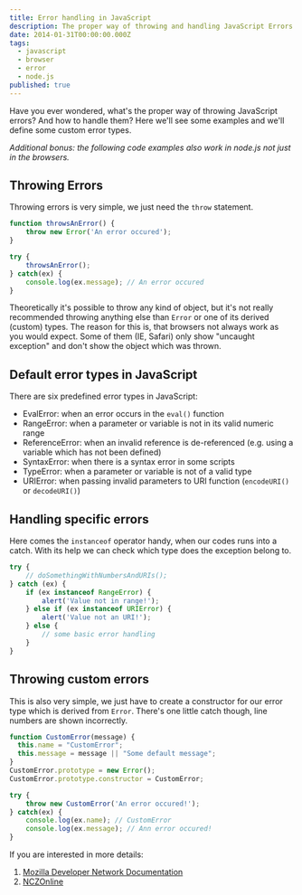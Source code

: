 ```yaml
---
title: Error handling in JavaScript
description: The proper way of throwing and handling JavaScript Errors
date: 2014-01-31T00:00:00.000Z
tags:
  - javascript
  - browser
  - error
  - node.js
published: true
---
```


Have you ever wondered, what's the proper way of throwing JavaScript errors? And how to handle them? Here we'll see some examples and we'll define some custom error types.

<!-- readmore -->

*Additional bonus: the following code examples also work in node.js not just in the browsers.*

## Throwing Errors
Throwing errors is very simple, we just need the `throw` statement.
```JavaScript
function throwsAnError() {
    throw new Error('An error occured');
}

try {
    throwsAnError();
} catch(ex) {
    console.log(ex.message); // An error occured
}
```

Theoretically it's possible to throw any kind of object, but it's not really recommended throwing anything else than `Error` or one of its derived (custom) types.
The reason for this is, that browsers not always work as you would expect.
Some of them (IE, Safari) only show "uncaught exception" and don't show the object which was thrown.

## Default error types in JavaScript
There are six predefined error types in JavaScript:
* EvalError: when an error occurs in the `eval()` function
* RangeError: when a parameter or variable is not in its valid numeric range
* ReferenceError: when an invalid reference is de-referenced (e.g. using a variable which has not been defined)
* SyntaxError: when there is a syntax error in some scripts
* TypeError: when a parameter or variable is not of a valid type
* URIError: when passing invalid parameters to URI function (`encodeURI()` or `decodeURI()`)

## Handling specific errors
Here comes the `instanceof` operator handy, when our codes runs into a catch. With its help we can check which type does the exception belong to.
```JavaScript
try {
    // doSomethingWithNumbersAndURIs();
} catch (ex) {
    if (ex instanceof RangeError) {
        alert('Value not in range!');
    } else if (ex instanceof URIError) {
        alert('Value not an URI!');
    } else {
        // some basic error handling
    }
}
```

## Throwing custom errors
This is also very simple, we just have to create a constructor for our error type which is derived from `Error`.
There's one little catch though, line numbers are shown incorrectly.
```JavaScript
function CustomError(message) {
  this.name = "CustomError";
  this.message = message || "Some default message";
}
CustomError.prototype = new Error();
CustomError.prototype.constructor = CustomError;

try {
    throw new CustomError('An error occured!');
} catch(ex) {
    console.log(ex.name); // CustomError
    console.log(ex.message); // Ann error occured!
}
```

If you are interested in more details:
1. <a href="https://developer.mozilla.org/en-US/docs/Web/JavaScript/Reference/Global_Objects/Error" rel="external,nofollow">Mozilla Developer Network Documentation</a>
1. <a href="http://www.nczonline.net/blog/2009/03/10/the-art-of-throwing-javascript-errors-part-2/" rel="external,nofollow">NCZOnline</a>
